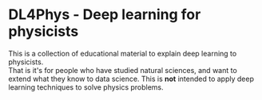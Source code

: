 # DL4Phys - Deep learning for physicists

This is a collection of educational material to explain deep learning to physicists.  
That is it's for people who have studied natural sciences, and want to extend what 
they know to data science.  This is **not** intended to apply deep learning techniques 
to solve physics problems.

